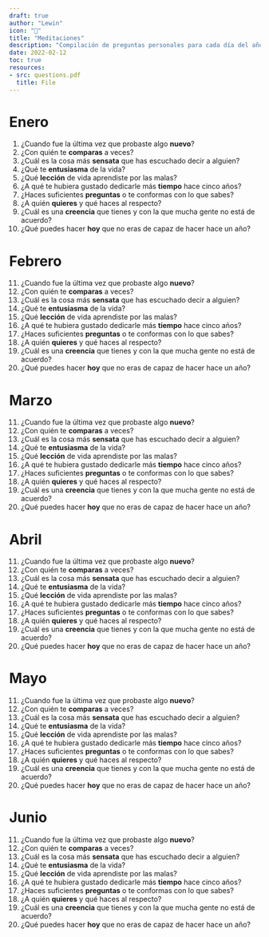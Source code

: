 ```yaml
---
draft: true
author: "Lewin"
icon: "🧠"
title: "Meditaciones"
description: "Compilación de preguntas personales para cada día del año."
date: 2022-02-12
toc: true
resources:
- src: questions.pdf
  title: File
---
```


# Enero

1. ¿Cuando fue la última vez que probaste algo **nuevo**?
2. ¿Con quién te **comparas** a veces?
3. ¿Cuál es la cosa más **sensata** que has escuchado decir a alguien?
4. ¿Qué te **entusiasma** de la vida?
5. ¿Qué **lección** de vida aprendiste por las malas?
6. ¿A qué te hubiera gustado dedicarle más **tiempo** hace cinco años?
7. ¿Haces suficientes **preguntas** o te conformas con lo que sabes?
8. ¿A quién **quieres** y qué haces al respecto?
9. ¿Cuál es una **creencia** que tienes y con la que mucha gente no está de acuerdo?
10.  ¿Qué puedes hacer **hoy** que no eras de capaz de hacer hace un año?

# Febrero

11. ¿Cuando fue la última vez que probaste algo **nuevo**?
12. ¿Con quién te **comparas** a veces?
13. ¿Cuál es la cosa más **sensata** que has escuchado decir a alguien?
14. ¿Qué te **entusiasma** de la vida?
15. ¿Qué **lección** de vida aprendiste por las malas?
16. ¿A qué te hubiera gustado dedicarle más **tiempo** hace cinco años?
17. ¿Haces suficientes **preguntas** o te conformas con lo que sabes?
18. ¿A quién **quieres** y qué haces al respecto?
19. ¿Cuál es una **creencia** que tienes y con la que mucha gente no está de acuerdo?
20.  ¿Qué puedes hacer **hoy** que no eras de capaz de hacer hace un año?

# Marzo

11. ¿Cuando fue la última vez que probaste algo **nuevo**?
12. ¿Con quién te **comparas** a veces?
13. ¿Cuál es la cosa más **sensata** que has escuchado decir a alguien?
14. ¿Qué te **entusiasma** de la vida?
15. ¿Qué **lección** de vida aprendiste por las malas?
16. ¿A qué te hubiera gustado dedicarle más **tiempo** hace cinco años?
17. ¿Haces suficientes **preguntas** o te conformas con lo que sabes?
18. ¿A quién **quieres** y qué haces al respecto?
19. ¿Cuál es una **creencia** que tienes y con la que mucha gente no está de acuerdo?
20.  ¿Qué puedes hacer **hoy** que no eras de capaz de hacer hace un año?

# Abril

11. ¿Cuando fue la última vez que probaste algo **nuevo**?
12. ¿Con quién te **comparas** a veces?
13. ¿Cuál es la cosa más **sensata** que has escuchado decir a alguien?
14. ¿Qué te **entusiasma** de la vida?
15. ¿Qué **lección** de vida aprendiste por las malas?
16. ¿A qué te hubiera gustado dedicarle más **tiempo** hace cinco años?
17. ¿Haces suficientes **preguntas** o te conformas con lo que sabes?
18. ¿A quién **quieres** y qué haces al respecto?
19. ¿Cuál es una **creencia** que tienes y con la que mucha gente no está de acuerdo?
20.  ¿Qué puedes hacer **hoy** que no eras de capaz de hacer hace un año?

# Mayo

11. ¿Cuando fue la última vez que probaste algo **nuevo**?
12. ¿Con quién te **comparas** a veces?
13. ¿Cuál es la cosa más **sensata** que has escuchado decir a alguien?
14. ¿Qué te **entusiasma** de la vida?
15. ¿Qué **lección** de vida aprendiste por las malas?
16. ¿A qué te hubiera gustado dedicarle más **tiempo** hace cinco años?
17. ¿Haces suficientes **preguntas** o te conformas con lo que sabes?
18. ¿A quién **quieres** y qué haces al respecto?
19. ¿Cuál es una **creencia** que tienes y con la que mucha gente no está de acuerdo?
20.  ¿Qué puedes hacer **hoy** que no eras de capaz de hacer hace un año?

# Junio

11. ¿Cuando fue la última vez que probaste algo **nuevo**?
12. ¿Con quién te **comparas** a veces?
13. ¿Cuál es la cosa más **sensata** que has escuchado decir a alguien?
14. ¿Qué te **entusiasma** de la vida?
15. ¿Qué **lección** de vida aprendiste por las malas?
16. ¿A qué te hubiera gustado dedicarle más **tiempo** hace cinco años?
17. ¿Haces suficientes **preguntas** o te conformas con lo que sabes?
18. ¿A quién **quieres** y qué haces al respecto?
19. ¿Cuál es una **creencia** que tienes y con la que mucha gente no está de acuerdo?
20.  ¿Qué puedes hacer **hoy** que no eras de capaz de hacer hace un año?


<!-- | ID   | DÍA   | PREGUNTA                                                                          |
|------|-------|-----------------------------------------------------------------------------------|
| #001 | 01.01 | ¿Cuando fue la última vez que probaste algo **nuevo**?                            |
| #002 | 02.01 | ¿Con quién te **comparas** a veces?                                               |
| #003 | 03.01 | ¿Cuál es la cosa más **sensata** que has escuchado decir a alguien?               |
| #004 | 04.01 | ¿Qué te **entusiasma** de la vida?                                                |
| #005 | 05.01 | ¿Qué **lección** de vida aprendiste por las malas?                                |
| #006 | 06.01 | ¿A qué te hubiera gustado dedicarle más **tiempo** hace cinco años?               |
| #007 | 07.01 | ¿Haces suficientes **preguntas** o te conformas con lo que sabes?                 |
| #008 | 08.01 | ¿A quién **quieres** y qué haces al respecto?                                     |
| #009 | 09.01 | ¿Cuál es una **creencia** que tienes y con la que mucha gente no está de acuerdo? |
| #010 | 10.01 | ¿Qué puedes hacer **hoy** que no eras de capaz de hacer hace un año?              | -->